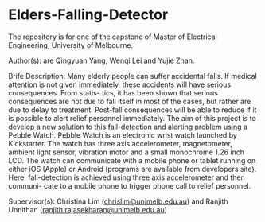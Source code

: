 # Elders-Falling-Detector
The repository is for one of the capstone of Master of Electrical Engineering, University of Melbourne.

Author(s):
are Qingyuan Yang, Wenqi Lei and Yujie Zhan.

Brife Description: 
Many elderly people can suffer accidental falls. If medical attention is not given immediately, these accidents will have serious consequences. From statis- tics, it has been shown that serious consequences are not due to fall itself in most of the cases, but rather are due to delay to treatment. Post-fall consequences will be able to reduce if it is possible to alert relief personnel immediately. The aim of this project is to develop a new solution to this fall-detection and alerting problem using a Pebble Watch. Pebble Watch is an electronic wrist watch launched by Kickstarter. The watch has three axis accelerometer, magnetometer, ambient light sensor, vibration motor and a small monochrome 1.26 inch LCD. The watch can communicate with a mobile phone or tablet running on either iOS (Apple) or Android (programs are available from developers site). Here, fall-detection is achieved using three axis accelerometer and then communi- cate to a mobile phone to trigger phone call to relief personnel. 

Supervisor(s): 
Christina Lim (chrislim@unimelb.edu.au) and Ranjith Unnithan (ranjith.rajasekharan@unimelb.edu.au) 


